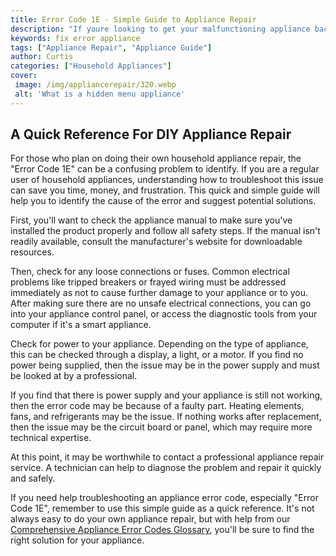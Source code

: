 ```yaml
---
title: Error Code 1E - Simple Guide to Appliance Repair
description: "If youre looking to get your malfunctioning appliance back up and running this guide is perfect for you Learn how to troubleshoot and repair your appliance step-by-step with this easy to understand guide"
keywords: fix error appliance
tags: ["Appliance Repair", "Appliance Guide"]
author: Curtis
categories: ["Household Appliances"]
cover: 
 image: /img/appliancerepair/320.webp
 alt: 'What is a hidden menu appliance'
---
```

## A Quick Reference For DIY Appliance Repair

For those who plan on doing their own household appliance repair, the "Error Code 1E" can be a confusing problem to identify. If you are a regular user of household appliances, understanding how to troubleshoot this issue can save you time, money, and frustration. This quick and simple guide will help you to identify the cause of the error and suggest potential solutions. 

First, you'll want to check the appliance manual to make sure you've installed the product properly and follow all safety steps. If the manual isn't readily available, consult the manufacturer's website for downloadable resources.

Then, check for any loose connections or fuses. Common electrical problems like tripped breakers or frayed wiring must be addressed immediately as not to cause further damage to your appliance or to you. After making sure there are no unsafe electrical connections, you can go into your appliance control panel, or access the diagnostic tools from your computer if it's a smart appliance.

Check for power to your appliance. Depending on the type of appliance, this can be checked through a display, a light, or a motor. If you find no power being supplied, then the issue may be in the power supply and must be looked at by a professional.

If you find that there is power supply and your appliance is still not working, then the error code may be because of a faulty part. Heating elements, fans, and refrigerants may be the issue. If nothing works after replacement, then the issue may be the circuit board or panel, which may require more technical expertise.

At this point, it may be worthwhile to contact a professional appliance repair service. A technician can help to diagnose the problem and repair it quickly and safely.

If you need help troubleshooting an appliance error code, especially "Error Code 1E", remember to use this simple guide as a quick reference. It's not always easy to do your own appliance repair, but with help from our [Comprehensive Appliance Error Codes Glossary](./error-codes/), you'll be sure to find the right solution for your appliance.
